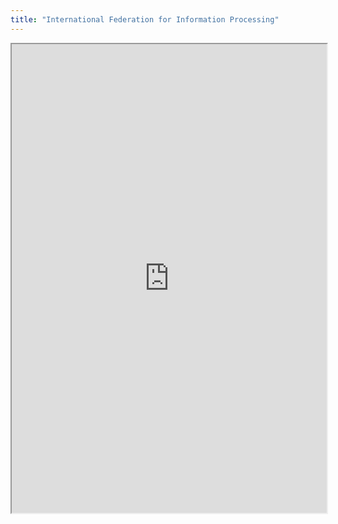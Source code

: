 ```yaml
---
title: "International Federation for Information Processing"
---
```



<iframe height="750" width="100%" src="https://ewelton.github.io/ktest/wiki.html#International%20Federation%20for%20Information%20Processing"></iframe>
